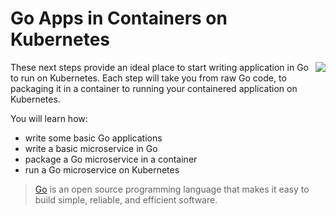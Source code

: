 # Go Apps in Containers on Kubernetes #

<img align="right" src="/javajon/courses/kubernetes-containers/go/assets/golang.png">

These next steps provide an ideal place to start writing application in Go to run on Kubernetes. Each step will take you from raw Go code, to packaging it in a container to running your containered application on Kubernetes.

You will learn how:

- write some basic Go applications
- write a basic microservice in Go
- package a Go microservice in a container
- run a Go microservice on Kubernetes

> [Go](https://golang.org/) is an open source programming language that makes it easy to build simple, reliable, and efficient software.

